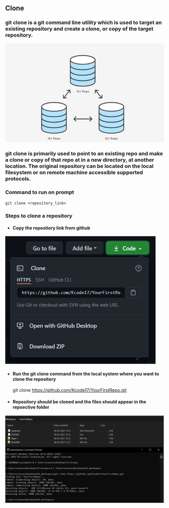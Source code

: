 ## Clone
### git clone is a git command line utility which is used to target an existing repository and create a clone, or copy of the target repository.
![Git_Clone](/Images/clone.png)

### git clone is primarily used to point to an existing repo and make a clone or copy of that repo at in a new directory, at another location. The original repository can be located on the local filesystem or on remote machine accessible supported protocols.

### Command to run on prompt
	git clone <repository_link>

### Steps to clone a repository
- #### Copy the repository link from github
![Git_Clone_Link](/Images/clone_link.PNG)
- #### Run the git clone command from the local system where you want to clone the repository
	git clone https://github.com/Kcode17/YourFirstRepo.git
- #### Repository should be cloned and the files should appear in the repsective folder
![Git_Clone_Output](/Images/clone_output.PNG)